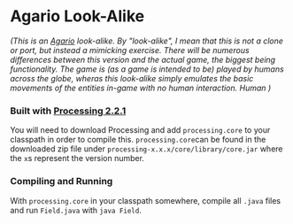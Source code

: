 # Agario Look-Alike
*(This is an [Agario](http://agar.io/) look-alike. By "look-alike", I mean that this is not a clone or port, but instead a mimicking exercise. There will be numerous differences between this version and the actual game, the biggest being functionality. The game is (as a game is intended to be) played by humans across the globe, wheras this look-alike simply emulates the basic movements of the entities in-game with no human interaction. Human )*

### Built with [Processing 2.2.1](https://processing.org/)
You will need to download Processing and add `processing.core` to your classpath in order to compile this. `processing.core`can be found in the downloaded zip file under `processing-x.x.x/core/library/core.jar` where the `x`s represent the version number.

### Compiling and Running
With `processing.core` in your classpath somewhere, compile all `.java` files and run `Field.java` with `java Field`.
